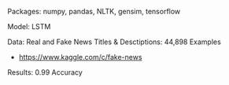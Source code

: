 Packages: numpy, pandas, NLTK, gensim, tensorflow

Model: LSTM

Data: Real and Fake News Titles & Desctiptions: 44,898 Examples
- https://www.kaggle.com/c/fake-news

Results: 0.99 Accuracy
